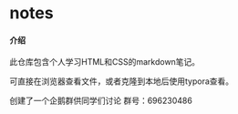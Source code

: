 # notes

#### 介绍
此仓库包含个人学习HTML和CSS的markdown笔记。

可直接在浏览器查看文件，或者克隆到本地后使用typora查看。

创建了一个企鹅群供同学们讨论 群号：696230486

